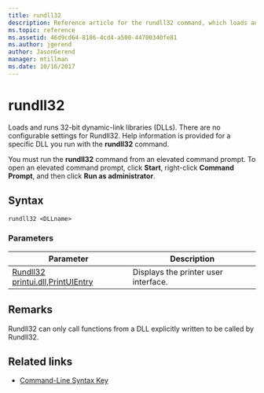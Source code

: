 ```yaml
---
title: rundll32
description: Reference article for the rundll32 command, which loads and runs 32-bit dynamic-link libraries (DLLs).
ms.topic: reference
ms.assetid: 46d9cd64-8186-4cd4-a500-44700340fe81
ms.author: jgerend
author: JasonGerend
manager: mtillman
ms.date: 10/16/2017
---
```


# rundll32

Loads and runs 32-bit dynamic-link libraries (DLLs). There are no configurable settings for Rundll32. Help information is provided for a specific DLL you run with the **rundll32** command.

You must run the **rundll32** command from an elevated command prompt. To open an elevated command prompt, click **Start**, right-click **Command Prompt**, and then click **Run as administrator**.

## Syntax

```
rundll32 <DLLname>
```

### Parameters

| Parameter | Description |
|--|--|
| [Rundll32 printui.dll,PrintUIEntry](rundll32-printui.md) | Displays the printer user interface. |

## Remarks

Rundll32 can only call functions from a DLL explicitly written to be called by Rundll32.

## Related links

- [Command-Line Syntax Key](command-line-syntax-key.md)
